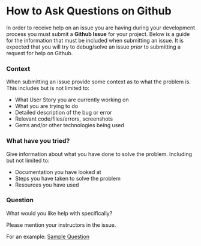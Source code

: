 # How to Ask Questions on Github
In order to receive help on an issue you are having during your development process you must submit a **Github Issue** for your project.
Below is a guide for the information that must be included when submitting an issue.
It is expected that you will try to debug/solve an issue _prior_ to submitting a request for help on Github.

### Context
When submitting an issue provide some context as to what the problem is. This includes but is not limited to:
- What User Story you are currently working on
- What you are trying to do
- Detailed description of the bug or error
- Relevant code/files/errors, screenshots
- Gems and/or other technologies being used

### What have you tried?
Give information about what you have done to solve the problem. Including but not limited to:
- Documentation you have looked at
- Steps you have taken to solve the problem
- Resources you have used

### Question
What would you like help with specifically?

Please mention your instructors in the issue. 

For an example: [Sample Question](https://gist.github.com/DrRobotmck/6c7f464ef64b131097fa)